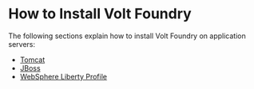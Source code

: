                             

How to Install Volt Foundry
=============================

The following sections explain how to install Volt Foundry on application servers:

*   [Tomcat](Installing_Foundry_Components_Tomcat.md)
*   [JBoss](Installing_Foundry_Components_JBoss.md)
*   [WebSphere Liberty Profile](Foundry_in_WebSphere_Liberty.md)
